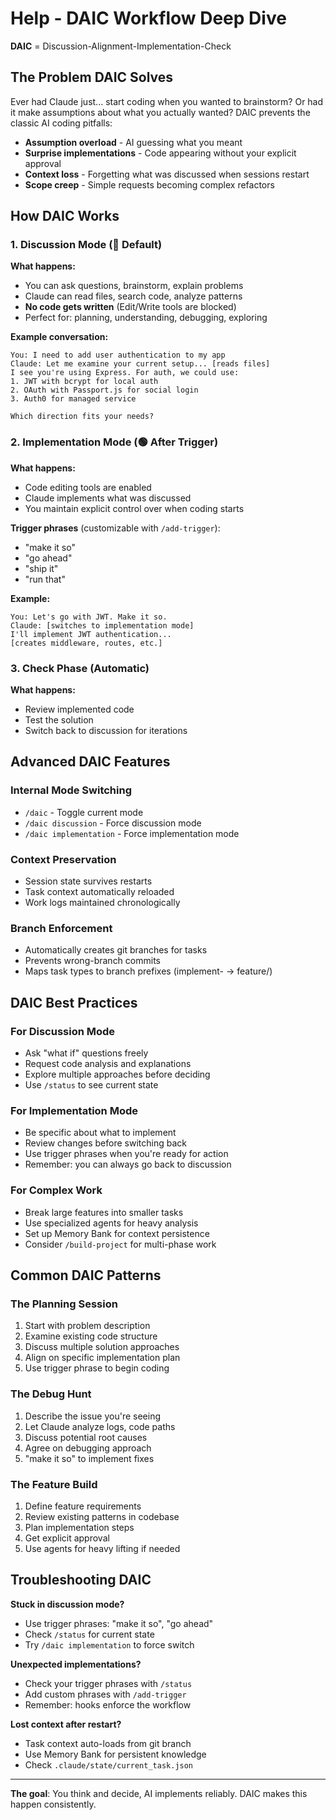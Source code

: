 # Help - DAIC Workflow Deep Dive

**DAIC** = Discussion-Alignment-Implementation-Check

## The Problem DAIC Solves

Ever had Claude just... start coding when you wanted to brainstorm? Or had it make assumptions about what you actually wanted? DAIC prevents the classic AI coding pitfalls:

- **Assumption overload** - AI guessing what you meant
- **Surprise implementations** - Code appearing without your explicit approval
- **Context loss** - Forgetting what was discussed when sessions restart
- **Scope creep** - Simple requests becoming complex refactors

## How DAIC Works

### 1. Discussion Mode (🔴 Default)
**What happens:**
- You can ask questions, brainstorm, explain problems
- Claude can read files, search code, analyze patterns
- **No code gets written** (Edit/Write tools are blocked)
- Perfect for: planning, understanding, debugging, exploring

**Example conversation:**
```
You: I need to add user authentication to my app
Claude: Let me examine your current setup... [reads files]
I see you're using Express. For auth, we could use:
1. JWT with bcrypt for local auth
2. OAuth with Passport.js for social login
3. Auth0 for managed service

Which direction fits your needs?
```

### 2. Implementation Mode (🟢 After Trigger)
**What happens:**
- Code editing tools are enabled
- Claude implements what was discussed
- You maintain explicit control over when coding starts

**Trigger phrases** (customizable with `/add-trigger`):
- "make it so"
- "go ahead"
- "ship it"
- "run that"

**Example:**
```
You: Let's go with JWT. Make it so.
Claude: [switches to implementation mode]
I'll implement JWT authentication...
[creates middleware, routes, etc.]
```

### 3. Check Phase (Automatic)
**What happens:**
- Review implemented code
- Test the solution
- Switch back to discussion for iterations

## Advanced DAIC Features

### Internal Mode Switching
- `/daic` - Toggle current mode
- `/daic discussion` - Force discussion mode
- `/daic implementation` - Force implementation mode

### Context Preservation
- Session state survives restarts
- Task context automatically reloaded
- Work logs maintained chronologically

### Branch Enforcement
- Automatically creates git branches for tasks
- Prevents wrong-branch commits
- Maps task types to branch prefixes (implement- → feature/)

## DAIC Best Practices

### For Discussion Mode
- Ask "what if" questions freely
- Request code analysis and explanations
- Explore multiple approaches before deciding
- Use `/status` to see current state

### For Implementation Mode
- Be specific about what to implement
- Review changes before switching back
- Use trigger phrases when you're ready for action
- Remember: you can always go back to discussion

### For Complex Work
- Break large features into smaller tasks
- Use specialized agents for heavy analysis
- Set up Memory Bank for context persistence
- Consider `/build-project` for multi-phase work

## Common DAIC Patterns

### The Planning Session
1. Start with problem description
2. Examine existing code structure
3. Discuss multiple solution approaches
4. Align on specific implementation plan
5. Use trigger phrase to begin coding

### The Debug Hunt
1. Describe the issue you're seeing
2. Let Claude analyze logs, code paths
3. Discuss potential root causes
4. Agree on debugging approach
5. "make it so" to implement fixes

### The Feature Build
1. Define feature requirements
2. Review existing patterns in codebase
3. Plan implementation steps
4. Get explicit approval
5. Use agents for heavy lifting if needed

## Troubleshooting DAIC

**Stuck in discussion mode?**
- Use trigger phrases: "make it so", "go ahead"
- Check `/status` for current state
- Try `/daic implementation` to force switch

**Unexpected implementations?**
- Check your trigger phrases with `/status`
- Add custom phrases with `/add-trigger`
- Remember: hooks enforce the workflow

**Lost context after restart?**
- Task context auto-loads from git branch
- Use Memory Bank for persistent knowledge
- Check `.claude/state/current_task.json`

---

**The goal**: You think and decide, AI implements reliably. DAIC makes this happen consistently.